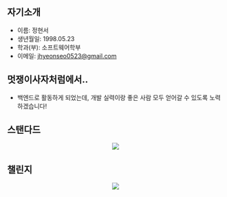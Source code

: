 ## 자기소개
- 이름: 정현서
- 생년월일: 1998.05.23
- 학과(부): 소프트웨어학부
- 이메일: jhyeonseo0523@gmail.com

## 멋쟁이사자처럼에서..
- 백엔드로 활동하게 되었는데, 개발 실력이랑 좋은 사람 모두 얻어갈 수 있도록 노력하겠습니다!


## 스탠다드
<p align="center">
  <img src="https://user-images.githubusercontent.com/127735039/227967460-af11e488-f9a9-4996-affa-76c6c686d11b.PNG">
</p>

## 챌린지
<p align="center">
  <img src="https://user-images.githubusercontent.com/127735039/227967474-85dc4d91-bdec-4b32-aea2-a1d6f4a71ee3.PNG">
</p>
